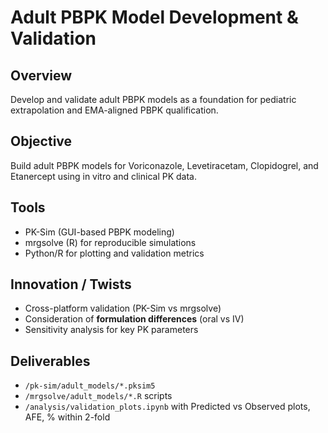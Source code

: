 # Adult PBPK Model Development & Validation

## Overview
Develop and validate adult PBPK models as a foundation for pediatric extrapolation and EMA-aligned PBPK qualification.

## Objective
Build adult PBPK models for Voriconazole, Levetiracetam, Clopidogrel, and Etanercept using in vitro and clinical PK data.

## Tools
- PK-Sim (GUI-based PBPK modeling)
- mrgsolve (R) for reproducible simulations
- Python/R for plotting and validation metrics

## Innovation / Twists
- Cross-platform validation (PK-Sim vs mrgsolve)
- Consideration of **formulation differences** (oral vs IV)
- Sensitivity analysis for key PK parameters

## Deliverables
- `/pk-sim/adult_models/*.pksim5`
- `/mrgsolve/adult_models/*.R` scripts
- `/analysis/validation_plots.ipynb` with Predicted vs Observed plots, AFE, % within 2-fold
